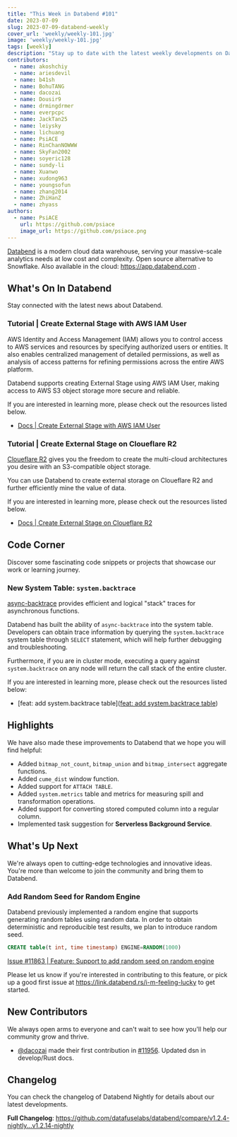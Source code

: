 ```yaml
---
title: "This Week in Databend #101"
date: 2023-07-09
slug: 2023-07-09-databend-weekly
cover_url: 'weekly/weekly-101.jpg'
image: 'weekly/weekly-101.jpg'
tags: [weekly]
description: "Stay up to date with the latest weekly developments on Databend!"
contributors:
  - name: akoshchiy
  - name: ariesdevil
  - name: b41sh
  - name: BohuTANG
  - name: dacozai
  - name: Dousir9
  - name: drmingdrmer
  - name: everpcpc
  - name: JackTan25
  - name: leiysky
  - name: lichuang
  - name: PsiACE
  - name: RinChanNOWWW
  - name: SkyFan2002
  - name: soyeric128
  - name: sundy-li
  - name: Xuanwo
  - name: xudong963
  - name: youngsofun
  - name: zhang2014
  - name: ZhiHanZ
  - name: zhyass
authors:
  - name: PsiACE
    url: https://github.com/psiace
    image_url: https://github.com/psiace.png
---
```


[Databend](https://github.com/datafuselabs/databend) is a modern cloud data warehouse, serving your massive-scale analytics needs at low cost and complexity. Open source alternative to Snowflake. Also available in the cloud: <https://app.databend.com> .

## What's On In Databend

Stay connected with the latest news about Databend.

### Tutorial | Create External Stage with AWS IAM User

AWS Identity and Access Management (IAM) allows you to control access to AWS services and resources by specifying authorized users or entities. It also enables centralized management of detailed permissions, as well as analysis of access patterns for refining permissions across the entire AWS platform.

Databend supports creating External Stage using AWS IAM User, making access to AWS S3 object storage more secure and reliable.

If you are interested in learning more, please check out the resources listed below.

- [Docs | Create External Stage with AWS IAM User](/doc/sql-commands/ddl/stage/ddl-create-stage#example-3-create-external-stage-with-aws-iam-user)

### Tutorial | Create External Stage on Cloueflare R2

[Cloueflare R2](https://www.cloudflare.com/products/r2/) gives you the freedom to create the multi-cloud architectures you desire with an S3-compatible object storage.

You can use Databend to create external storage on Cloueflare R2 and further efficiently mine the value of data.

If you are interested in learning more, please check out the resources listed below.

- [Docs | Create External Stage on Cloueflare R2](/doc/sql-commands/ddl/stage/ddl-create-stage#example-4-create-external-stage-on-cloueflare-r2)

## Code Corner

Discover some fascinating code snippets or projects that showcase our work or learning journey.

### New System Table: `system.backtrace`

[async-backtrace](https://github.com/tokio-rs/async-backtrace) provides efficient and logical "stack" traces for asynchronous functions.

Databend has built the ability of `async-backtrace` into the system table. Developers can obtain trace information by querying the `system.backtrace` system table through `SELECT` statement, which will help further debugging and troubleshooting.

Furthermore, if you are in cluster mode, executing a query against `system.backtrace` on any node will return the call stack of the entire cluster.

If you are interested in learning more, please check out the resources listed below:

- [feat: add system.backtrace table]([feat: add system.backtrace table](https://github.com/datafuselabs/databend/pull/12024))

## Highlights

We have also made these improvements to Databend that we hope you will find helpful:

- Added `bitmap_not_count`, `bitmap_union` and `bitmap_intersect` aggregate functions.
- Added `cume_dist` window function.
- Added support for `ATTACH TABLE`.
- Added `system.metrics` table and metrics for measuring spill and transformation operations.
- Added support for converting stored computed column into a regular column.
- Implemented task suggestion for **Serverless Background Service**.

## What's Up Next

We're always open to cutting-edge technologies and innovative ideas. You're more than welcome to join the community and bring them to Databend.

### Add Random Seed for Random Engine

Databend previously implemented a random engine that supports generating random tables using random data. In order to obtain deterministic and reproducible test results, we plan to introduce random seed.

```SQL
CREATE table(t int, time timestamp) ENGINE=RANDOM(1000)
```

[Issue #11863 | Feature: Support to add random seed on random engine](https://github.com/datafuselabs/databend/issues/11863)

Please let us know if you're interested in contributing to this feature, or pick up a good first issue at <https://link.databend.rs/i-m-feeling-lucky> to get started.

## New Contributors

We always open arms to everyone and can't wait to see how you'll help our community grow and thrive.

* [@dacozai](https://github.com/dacozai) made their first contribution in [#11956](https://github.com/datafuselabs/databend/pull/11956). Updated dsn in develop/Rust docs.

## Changelog

You can check the changelog of Databend Nightly for details about our latest developments.

**Full Changelog**: <https://github.com/datafuselabs/databend/compare/v1.2.4-nightly...v1.2.14-nightly>
